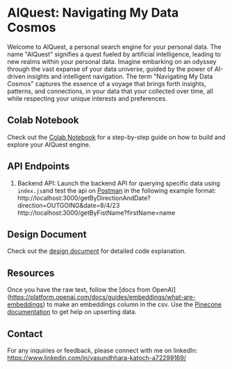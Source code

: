 # AIQuest: Navigating My Data Cosmos

Welcome to AIQuest, a personal search engine for your personal data. The name "AIQuest" signifies a quest fueled by artificial intelligence, leading to new realms within your personal data. Imagine embarking on an odyssey through the vast expanse of your data universe, guided by the power of AI-driven insights and intelligent navigation.
The term "Navigating My Data Cosmos" captures the essence of a voyage that brings forth insights, patterns, and connections, in your data that your collected over time, all while respecting your unique interests and preferences.

## Colab Notebook

Check out the [Colab Notebook](https://github.com/Vasundhhara/AIQuest-Navigating-My-Data-Cosmos/blob/main/semantic_search_engine.ipynb) for a step-by-step guide on how to build and explore your AIQuest engine.

## API Endpoints

1. Backend API: Launch the backend API for querying specific data using `index.js`and test the api on [Postman](https://www.postman.com/) in the following example format:
   http://localhost:3000/getByDirectionAndDate?direction=OUTGOING&date=8/4/23
   http://localhost:3000/getByFistName?firstName=name

## Design Document
Check out the [design document](https://github.com/Vasundhhara/AIQuest-Navigating-My-Data-Cosmos/blob/main/design_document.pdf) for detailed code explanation.

## Resources
Once you have the raw text, follow the [docs from OpenAI] (https://platform.openai.com/docs/guides/embeddings/what-are-embeddings) to make an embeddings column in the csv.
Use the [Pinecone documentation](https://docs.pinecone.io/) to get help on upserting data.

## Contact

For any inquiries or feedback, please connect with me on linkedIn: https://www.linkedin.com/in/vasundhhara-katoch-a72299169/
